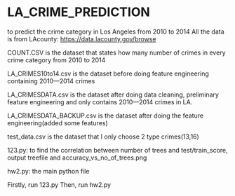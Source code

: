 # LA_CRIME_PREDICTION
to predict the crime category in Los Angeles from 2010 to 2014
All the data is from LAcounty: https://data.lacounty.gov/browse

COUNT.CSV is the dataset that states how many number of crimes in every crime category from 2010 to 2014

LA_CRIMES10to14.csv is the dataset before doing feature engineering containing 2010—2014 crimes

LA_CRIMESDATA.csv is the dataset after doing data cleaning, preliminary feature engineering and only contains 2010—2014 crimes in LA.

LA_CRIMESDATA_BACKUP.csv is the dataset after doing the feature engineering(added some features)

test_data.csv is the dataset that I only choose 2 type crimes(13,16)

123.py: to find the correlation between number of trees and test/train_score, output treefile and accuracy_vs_no_of_trees.png

hw2.py: the main python file

Firstly, run 123.py
Then, run hw2.py

